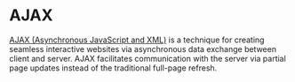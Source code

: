 # AJAX

[AJAX (Asynchronous JavaScript and XML)](https://developer.mozilla.org/en-US/docs/AJAX) is a technique for creating seamless interactive websites via asynchronous data exchange between client and server. AJAX facilitates communication with the server via partial page updates instead of the traditional full-page refresh.
